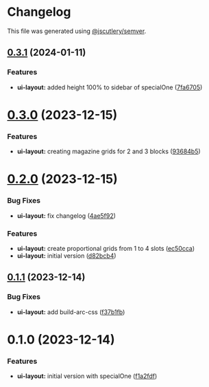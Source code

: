 # Changelog

This file was generated using [@jscutlery/semver](https://github.com/jscutlery/semver).

## [0.3.1](https://gitlab.ir7.com.br/r7/front-monorepo/compare/ui-layout-0.3.0...ui-layout-0.3.1) (2024-01-11)

### Features

- **ui-layout:** added height 100% to sidebar of specialOne ([7fa6705](https://gitlab.ir7.com.br/r7/front-monorepo/commit/7fa6705b9ebb67b03d3910780681583352698e69))

# [0.3.0](https://gitlab.ir7.com.br/r7/front-monorepo/compare/ui-layout-0.2.0...ui-layout-0.3.0) (2023-12-15)

### Features

- **ui-layout:** creating magazine grids for 2 and 3 blocks ([93684b5](https://gitlab.ir7.com.br/r7/front-monorepo/commit/93684b5d8843fbee11c9f5ba8d85da4a1082af97))

# [0.2.0](https://gitlab.ir7.com.br/r7/front-monorepo/compare/ui-layout-0.1.1...ui-layout-0.2.0) (2023-12-15)

### Bug Fixes

- **ui-layout:** fix changelog ([4ae5f92](https://gitlab.ir7.com.br/r7/front-monorepo/commit/4ae5f92e2fbf500ddb110abadd9c54f94fb8e91c))

### Features

- **ui-layout:** create proportional grids from 1 to 4 slots ([ec50cca](https://gitlab.ir7.com.br/r7/front-monorepo/commit/ec50cca87e008e87f4e1c394ebdee73bbed228da))
- **ui-layout:** initial version ([d82bcb4](https://gitlab.ir7.com.br/r7/front-monorepo/commit/d82bcb4005b61c065f536b617fb873a5c440c609))

## [0.1.1](https://gitlab.ir7.com.br/r7/front-monorepo/compare/ui-layout-0.1.0...ui-layout-0.1.1) (2023-12-14)

### Bug Fixes

- **ui-layout:** add build-arc-css ([f37b1fb](https://gitlab.ir7.com.br/r7/front-monorepo/commit/f37b1fb44971b4265e1ba1c1d2c72e430f631d90))

# 0.1.0 (2023-12-14)

### Features

- **ui-layout:** initial version with specialOne ([f1a2fdf](https://gitlab.ir7.com.br/r7/front-monorepo/commit/f1a2fdf5fdf2a3e3bb864d4f9445181413e01ca6))
